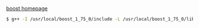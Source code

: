 
[boost homepage](https://www.boost.org/doc/libs/1_75_0/more/getting_started/unix-variants.html)

```bash
$ g++ -I /usr/local/boost_1_75_0/include -L /usr/local/boost_1_75_0/lib -o example2 example2.cpp
```